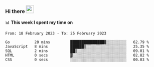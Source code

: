 ### Hi there <a href="https://www.gautamkrishnar.com/"><img src="https://media.giphy.com/media/hvRJCLFzcasrR4ia7z/giphy.gif" width="25px"></a>

📊 **This week I spent my time on**

<!--START_SECTION:waka-->

```text
From: 18 February 2023 - To: 25 February 2023

Go           20 mins         ███████████████▓░░░░░░░░░   62.79 %
JavaScript   8 mins          ██████▒░░░░░░░░░░░░░░░░░░   25.35 %
SQL          2 mins          ██▒░░░░░░░░░░░░░░░░░░░░░░   09.01 %
HTML         0 secs          ▓░░░░░░░░░░░░░░░░░░░░░░░░   02.82 %
CSS          0 secs          ░░░░░░░░░░░░░░░░░░░░░░░░░   00.03 %
```

<!--END_SECTION:waka-->
